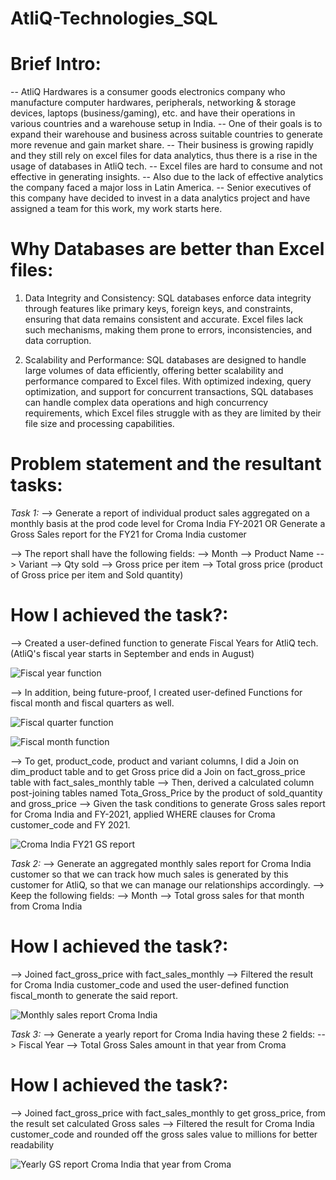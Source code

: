 # AtliQ-Technologies_SQL

# **Brief Intro:**
-- AtliQ Hardwares is a consumer goods electronics company who manufacture computer hardwares, peripherals, networking & storage devices, laptops (business/gaming), etc. and have their operations in various countries and a warehouse setup in India.
-- One of their goals is to expand their warehouse and business across suitable countries to generate more revenue and gain market share.
-- Their business is growing rapidly and they still rely on excel files for data analytics, thus there is a rise in the usage of databases in AtliQ tech.
-- Excel files are hard to consume and not effective in generating insights.
-- Also due to the lack of effective analytics the company faced a major loss in Latin America. 
-- Senior executives of this company have decided to invest in a data analytics project and have assigned a team for this work, my work starts here.

# **Why Databases are better than Excel files:**
1. Data Integrity and Consistency: SQL databases enforce data integrity through features like primary keys, foreign keys, and constraints, ensuring that data remains consistent and accurate. Excel files lack such mechanisms, making them prone to errors, inconsistencies, and data corruption.

2. Scalability and Performance: SQL databases are designed to handle large volumes of data efficiently, offering better scalability and performance compared to Excel files. With optimized indexing, query optimization, and support for concurrent transactions, SQL databases can handle complex data operations and high concurrency requirements, which Excel files struggle with as they are limited by their file size and processing capabilities.


# **Problem statement and the resultant tasks:**
*Task 1:* 
--> Generate a report of individual product sales aggregated on a monthly basis at the prod code level for Croma India FY-2021
                                         OR 
    Generate a Gross Sales report for the FY21 for Croma India customer
       
--> The report shall have the following fields:
    --> Month
    --> Product Name
    --> Variant
    --> Qty sold
    --> Gross price per item
    --> Total gross price (product of Gross price per item and Sold quantity)


# **How I achieved the task?:**

--> Created a user-defined function to generate Fiscal Years for AtliQ tech. (AtliQ's fiscal year starts in September and ends in August)
    
  ![Fiscal year function](https://github.com/JoysonPrince/AtliQ-Technologies_SQL/assets/137388224/72858e1c-f5d3-46f2-9ae5-0600fa23524e)

--> In addition, being future-proof, I created user-defined Functions for fiscal month and fiscal quarters as well.

![Fiscal quarter function](https://github.com/JoysonPrince/AtliQ-Technologies_SQL/assets/137388224/3a5e9139-614f-41cf-a5d6-2f1b840015de)

![Fiscal month function](https://github.com/JoysonPrince/AtliQ-Technologies_SQL/assets/137388224/bf8dbdaf-7ab6-47d8-bea1-c0c633d4991e)

--> To get, product_code, product and variant columns, I did a Join on dim_product table and to get Gross price did a Join on fact_gross_price table with fact_sales_monthly 
    table
--> Then, derived a calculated column post-joining tables named Tota_Gross_Price by the product of sold_quantity and gross_price
--> Given the task conditions to generate Gross sales report for Croma India and FY-2021, applied WHERE clauses for Croma customer_code and FY 2021.

![Croma India FY21 GS report](https://github.com/JoysonPrince/AtliQ-Technologies_SQL/assets/137388224/12086c2e-e8bc-480e-a6b1-c5d82605da66)


*Task 2:*
--> Generate an aggregated monthly sales report for Croma India customer so that we can track how much sales is generated by this customer for AtliQ,
    so that we can manage our relationships accordingly.
--> Keep the following fields:
    --> Month
    --> Total gross sales for that month from Croma India

# **How I achieved the task?:**
 --> Joined fact_gross_price with fact_sales_monthly
 --> Filtered the result for Croma India customer_code and used the user-defined function fiscal_month to generate the said report.

    
  ![Monthly sales report Croma India](https://github.com/JoysonPrince/AtliQ-Technologies_SQL/assets/137388224/c2304e8c-d7c0-4f64-bfac-f08223b6c2eb)


*Task 3:*
--> Generate a yearly report for Croma India having these 2 fields:
    --> Fiscal Year
    --> Total Gross Sales amount in that year from Croma
    
# **How I achieved the task?:**
--> Joined fact_gross_price with fact_sales_monthly to get gross_price, from the result set calculated Gross sales
--> Filtered the result for Croma India customer_code and rounded off the gross sales value to millions for better readability


![Yearly GS report Croma India](https://github.com/JoysonPrince/AtliQ-Technologies_SQL/assets/137388224/7fffdba7-053d-40d7-bc2e-2f09be0d3743)
that year from Croma


